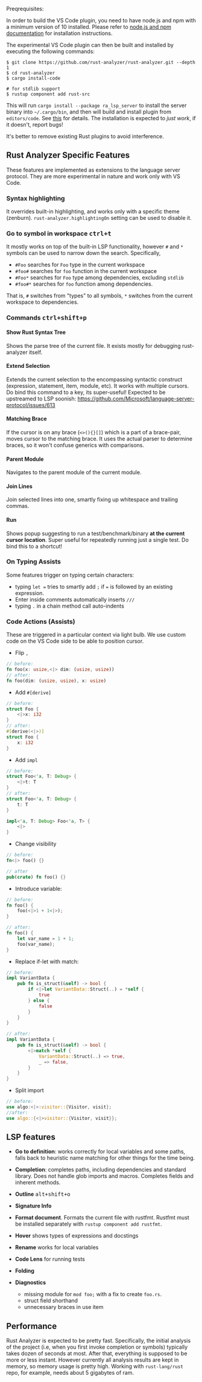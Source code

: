 
Preqrequisites:

In order to build the VS Code plugin, you need to have node.js and npm with
a minimum version of 10 installed. Please refer to
[node.js and npm documentation](https://nodejs.org) for installation instructions.

The experimental VS Code plugin can then be built and installed by executing the
following commands:

```
$ git clone https://github.com/rust-analyzer/rust-analyzer.git --depth 1
$ cd rust-analyzer
$ cargo install-code

# for stdlib support
$ rustup component add rust-src
```

This will run `cargo install --package ra_lsp_server` to install the server
binary into `~/.cargo/bin`, and then will build and install plugin from
`editors/code`. See
[this](https://github.com/rust-analyzer/rust-analyzer/blob/0199572a3d06ff66eeae85a2d2c9762996f0d2d8/crates/tools/src/main.rs#L150)
for details. The installation is expected to *just work*, if it doesn't, report
bugs!

It's better to remove existing Rust plugins to avoid interference.

## Rust Analyzer Specific Features

These features are implemented as extensions to the language server protocol.
They are more experimental in nature and work only with VS Code.

### Syntax highlighting

It overrides built-in highlighting, and works only with a specific theme
(zenburn). `rust-analyzer.highlightingOn` setting can be used to disable it.

### Go to symbol in workspace <kbd>ctrl+t</kbd>

It mostly works on top of the built-in LSP functionality, however `#` and `*`
symbols can be used to narrow down the search. Specifically,

- `#Foo` searches for `Foo` type in the current workspace
- `#foo#` searches for `foo` function in the current workspace
- `#Foo*` searches for `Foo` type among dependencies, excluding `stdlib`
- `#foo#*` searches for `foo` function among dependencies.

That is, `#` switches from "types" to all symbols, `*` switches from the current
workspace to dependencies.

### Commands <kbd>ctrl+shift+p</kbd>

#### Show Rust Syntax Tree

Shows the parse tree of the current file. It exists mostly for debugging
rust-analyzer itself.

#### Extend Selection

Extends the current selection to the encompassing syntactic construct
(expression, statement, item, module, etc). It works with multiple cursors. Do
bind this command to a key, its super-useful! Expected to be upstreamed to LSP soonish:
https://github.com/Microsoft/language-server-protocol/issues/613

#### Matching Brace

If the cursor is on any brace (`<>(){}[]`) which is a part of a brace-pair,
moves cursor to the matching brace. It uses the actual parser to determine
braces, so it won't confuse generics with comparisons.

#### Parent Module

Navigates to the parent module of the current module.

#### Join Lines

Join selected lines into one, smartly fixing up whitespace and trailing commas.

#### Run

Shows popup suggesting to run a test/benchmark/binary **at the current cursor
location**. Super useful for repeatedly running just a single test. Do bind this
to a shortcut!


### On Typing Assists

Some features trigger on typing certain characters:

- typing `let =` tries to smartly add `;` if `=` is followed by an existing expression.
- Enter inside comments automatically inserts `///`
- typing `.` in a chain method call auto-indents


### Code Actions (Assists)

These are triggered in a particular context via light bulb. We use custom code on
the VS Code side to be able to position cursor.


- Flip `,`

```rust
// before:
fn foo(x: usize,<|> dim: (usize, usize))
// after:
fn foo(dim: (usize, usize), x: usize)
```

- Add `#[derive]`

```rust
// before:
struct Foo {
    <|>x: i32
}
// after:
#[derive(<|>)]
struct Foo {
    x: i32
}
```

- Add `impl`

```rust
// before:
struct Foo<'a, T: Debug> {
    <|>t: T
}
// after:
struct Foo<'a, T: Debug> {
    t: T
}

impl<'a, T: Debug> Foo<'a, T> {
    <|>
}
```

- Change visibility

```rust
// before:
fn<|> foo() {}

// after
pub(crate) fn foo() {}
```

- Introduce variable:

```rust
// before:
fn foo() {
    foo(<|>1 + 1<|>);
}

// after:
fn foo() {
    let var_name = 1 + 1;
    foo(var_name);
}
```

- Replace if-let with match:

```rust
// before:
impl VariantData {
    pub fn is_struct(&self) -> bool {
        if <|>let VariantData::Struct(..) = *self {
            true
        } else {
            false
        }
    }
}

// after:
impl VariantData {
    pub fn is_struct(&self) -> bool {
        <|>match *self {
            VariantData::Struct(..) => true,
            _ => false,
        }
    }
}
```

- Split import

```rust
// before:
use algo:<|>:visitor::{Visitor, visit};
//after:
use algo::{<|>visitor::{Visitor, visit}};
```

## LSP features

* **Go to definition**: works correctly for local variables and some paths,
  falls back to heuristic name matching for other things for the time being.

* **Completion**: completes paths, including dependencies and standard library.
  Does not handle glob imports and macros. Completes fields and inherent
  methods.

* **Outline** <kbd>alt+shift+o</kbd>

* **Signature Info**

* **Format document**. Formats the current file with rustfmt. Rustfmt must be
  installed separately with `rustup component add rustfmt`.

* **Hover** shows types of expressions and docstings

* **Rename** works for local variables

* **Code Lens** for running tests

* **Folding**

* **Diagnostics**
  - missing module for `mod foo;` with a fix to create `foo.rs`.
  - struct field shorthand
  - unnecessary braces in use item


## Performance

Rust Analyzer is expected to be pretty fast. Specifically, the initial analysis
of the project (i.e, when you first invoke completion or symbols) typically
takes dozen of seconds at most. After that, everything is supposed to be more or
less instant. However currently all analysis results are kept in memory, so
memory usage is pretty high. Working with `rust-lang/rust` repo, for example,
needs about 5 gigabytes of ram.
